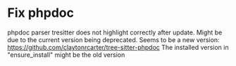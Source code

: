 # Fix phpdoc
phpdoc parser tresitter does not highlight correctly after update.
Might be due to the current version being deprecated. Seems to be a new version: https://github.com/claytonrcarter/tree-sitter-phpdoc
The installed version in "ensure_install" might be the old version
